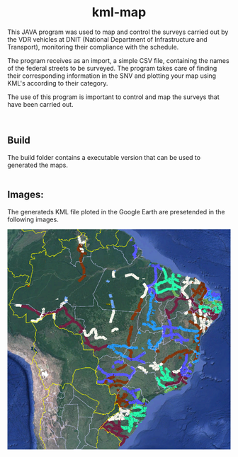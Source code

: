 <h1 align="center"> kml-map </h1>

This JAVA program was used to map and control the surveys carried out by the VDR vehicles at DNIT (National Department of Infrastructure and Transport), monitoring their compliance with the schedule.

The program receives as an import, a simple CSV file, containing the names of the federal streets to be surveyed. The program takes care of finding their corresponding information in the SNV and plotting your map using KML's according to their category.

The use of this program is important to control and map the surveys that have been carried out.

<br>

## Build

The build folder contains a executable version that can be used to generated the maps. <br><br>


## Images:
The generateds KML file ploted in the Google Earth are presetended in the following images.


![readme-example](https://github.com/victordalosto/kml-map/blob/main/example/assets/readme-example1.PNG?raw=true)


</div>